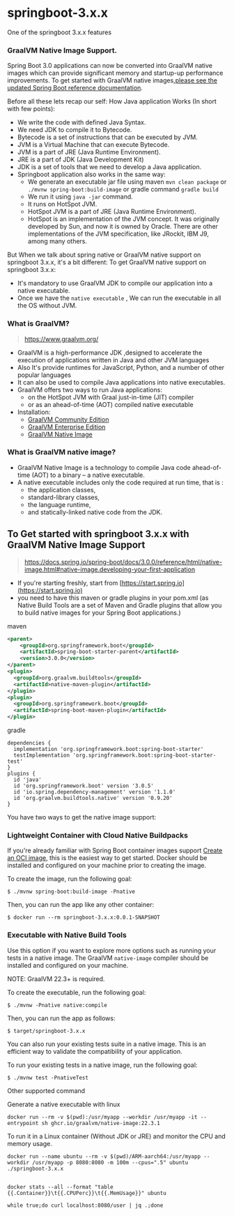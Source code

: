 # springboot-3.x.x

One of the springboot 3.x.x features
### GraalVM Native Image Support.

Spring Boot 3.0 applications can now be converted into GraalVM native images which can provide significant memory and startup-up performance improvements. 
To get started with GraalVM native images,[please see the updated Spring Boot reference documentation](https://docs.spring.io/spring-boot/docs/3.0.0/reference/html/native-image.html#native-image).

Before all these lets recap our self: How Java application Works (In short with few points):
- We write the code with defined Java Syntax.
- We need JDK to compile it to Bytecode.
- Bytecode is a set of instructions that can be executed by JVM.
- JVM is a Virtual Machine that can execute Bytecode.
- JVM is a part of JRE (Java Runtime Environment).
- JRE is a part of JDK (Java Development Kit)
- JDK is a set of tools that we need to develop a Java application. 
- Springboot application also works in the same way:
  - We generate an executable jar file using maven `mvn clean package` or `./mvnw spring-boot:build-image` or gradle command `gradle build`
  - We run it using `java -jar` command.
  - It runs on HotSpot JVM.
  - HotSpot JVM is a part of JRE (Java Runtime Environment).
  - HotSpot is an implementation of the JVM concept. It was originally developed by Sun, and now it is owned by Oracle. There are other implementations of the JVM specification, like JRockit, IBM J9, among many others.


But When we talk about spring native or GraalVM native support on springboot 3.x.x, it's a bit different:
To get GraalVM native support on springboot 3.x.x:
- It's mandatory to use GraalVM JDK to compile our application into a native executable.
- Once we have the `native executable` , We can run the executable in all the OS without JVM. 

### What is GraalVM?
> https://www.graalvm.org/
- GraalVM is a high-performance JDK ,designed to accelerate the execution of applications written in Java and other JVM languages
- Also It's provide runtimes for JavaScript, Python, and a number of other popular languages
- It can also be used to compile Java applications into native executables.
- GraalVM offers two ways to run Java applications: 
  - on the HotSpot JVM with Graal just-in-time (JIT) compiler 
  - or as an ahead-of-time (AOT) compiled native executable
- Installation:
    - [GraalVM Community Edition](https://www.graalvm.org/downloads/)
    - [GraalVM Enterprise Edition](https://www.graalvm.org/downloads/enterprise/)
    - [GraalVM Native Image](https://www.graalvm.org/reference-manual/native-image/)

### What is GraalVM native image?
- GraalVM Native Image is a technology to compile Java code ahead-of-time (AOT) to a binary – a native executable. 
- A native executable includes only the code required at run time, that is :
  - the application classes, 
  - standard-library classes, 
  - the language runtime, 
  - and statically-linked native code from the JDK.

## To Get started with springboot 3.x.x with GraalVM Native Image Support
> https://docs.spring.io/spring-boot/docs/3.0.0/reference/html/native-image.html#native-image.developing-your-first-application
- If you're starting freshly, start from [https://start.spring.io](https://start.spring.io)
- you need to have this maven or gradle plugins in your pom.xml (as Native Build Tools are a set of Maven and Gradle plugins that allow you to build native images for your Spring Boot applications.)

maven
```xml
<parent>
    <groupId>org.springframework.boot</groupId>
    <artifactId>spring-boot-starter-parent</artifactId>
    <version>3.0.0</version>
</parent>
<plugin>
  <groupId>org.graalvm.buildtools</groupId>
  <artifactId>native-maven-plugin</artifactId>
</plugin>
<plugin>
  <groupId>org.springframework.boot</groupId>
  <artifactId>spring-boot-maven-plugin</artifactId>
</plugin>
```
gradle
```shell
dependencies {
  implementation 'org.springframework.boot:spring-boot-starter'
  testImplementation 'org.springframework.boot:spring-boot-starter-test'
}
plugins {
  id 'java'
  id 'org.springframework.boot' version '3.0.5'
  id 'io.spring.dependency-management' version '1.1.0'
  id 'org.graalvm.buildtools.native' version '0.9.20'
}
```

You have two ways to get the native image support:

### Lightweight Container with Cloud Native Buildpacks
If you're already familiar with Spring Boot container images support [Create an OCI image](https://docs.spring.io/spring-boot/docs/3.0.5/maven-plugin/reference/html/#build-image), this is the easiest way to get started.
Docker should be installed and configured on your machine prior to creating the image.

To create the image, run the following goal:

```
$ ./mvnw spring-boot:build-image -Pnative
```

Then, you can run the app like any other container:

```
$ docker run --rm springboot-3.x.x:0.0.1-SNAPSHOT
```

### Executable with Native Build Tools
Use this option if you want to explore more options such as running your tests in a native image.
The GraalVM `native-image` compiler should be installed and configured on your machine.

NOTE: GraalVM 22.3+ is required.

To create the executable, run the following goal:

```
$ ./mvnw -Pnative native:compile 
```

Then, you can run the app as follows:
```
$ target/springboot-3.x.x
```

You can also run your existing tests suite in a native image.
This is an efficient way to validate the compatibility of your application.

To run your existing tests in a native image, run the following goal:

```
$ ./mvnw test -PnativeTest
```

Other supported command

Generate a native executable with linux

```shell
docker run --rm -v $(pwd):/usr/myapp --workdir /usr/myapp -it --entrypoint sh ghcr.io/graalvm/native-image:22.3.1
```

To run it in a Linux container (Without JDK or JRE) and monitor the CPU and memory usage.

```shell
docker run --name ubuntu --rm -v $(pwd)/ARM-aarch64:/usr/myapp --workdir /usr/myapp -p 8080:8080 -m 100m --cpus=".5" ubuntu ./springboot-3.x.x


docker stats --all --format "table {{.Container}}\t{{.CPUPerc}}\t{{.MemUsage}}" ubuntu

while true;do curl localhost:8080/user | jq .;done
```